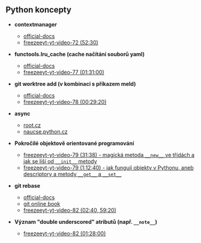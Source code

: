 ## Python koncepty

* **contextmanager**
    * [official-docs](https://docs.python.org/3/library/contextlib.html#contextlib.contextmanager)
    * [freezeeyt-yt-video-72 (52:30)](https://www.youtube.com/watch?v=khUfxwQKX6s&t=3150s)

* **functools.lru_cache (cache načítání souborů yaml)**
    * [official-docs](https://docs.python.org/3/library/functools.html#functools.lru_cache)
    * [freezeeyt-yt-video-77 (01:31:00)](https://www.youtube.com/watch?v=osaVARgxpgo&list=PLFt-PM7J_H3EU5Oez3ZSVjY5pZJttP2lT&index=78)

* **git worktree add (v kombinaci s příkazem meld)**
    * [official-docs](https://git-scm.com/docs/git-worktree)
    * [freezeeyt-yt-video-78 (00:29:20)](https://www.youtube.com/watch?v=Zi1Yhnpz5g8&list=PLFt-PM7J_H3EU5Oez3ZSVjY5pZJttP2lT&index=79)

* **async**
    * [root.cz](https://www.root.cz/clanky/soubezne-a-paralelne-bezici-ulohy-naprogramovane-v-pythonu/)
    * [naucse.python.cz](https://naucse.python.cz/course/mi-pyt/intro/async/)

* **Pokročilé objektově orientované programování**
   * [freezeeyt-yt-video-79 (31:38) - magická metoda `__new__` ve třídách a jak se liší od `__init__` metody](https://www.youtube.com/watch?v=znpSzRKgohw&t=1898s)
   * [freezeeyt-yt-video-79 (1:12:40) - jak fungují objekty v Pythonu, aneb descriptory a metody `__get__` a `__set__`](https://www.youtube.com/watch?v=znpSzRKgohw&t=4360s)

* **git rebase**
    * [official-docs](https://git-scm.com/docs/git-rebase)
    * [git online book](https://git-scm.com/book/en/v2/Git-Branching-Rebasing)
    * [freezeeyt-yt-video-82 (02:40, 59:20)](https://www.youtube.com/watch?v=Mv4Q9ktBBRk&list=PLFt-PM7J_H3EU5Oez3ZSVjY5pZJttP2lT&index=83)

* **Význam "double underscored" atributů (např. `__note__`)**
    * [freezeeyt-yt-video-82 (01:28:00)](https://www.youtube.com/watch?v=Mv4Q9ktBBRk&list=PLFt-PM7J_H3EU5Oez3ZSVjY5pZJttP2lT&index=83)

